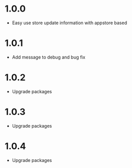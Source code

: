 # 1.0.0

* Easy use store update information with appstore based

# 1.0.1

* Add message to debug and bug fix


# 1.0.2

* Upgrade packages
  
# 1.0.3

* Upgrade packages
  
# 1.0.4

* Upgrade packages
